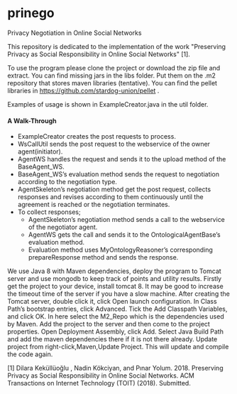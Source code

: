 # prinego
Privacy Negotiation in Online Social Networks



This repository is dedicated to the implementation of the work "Preserving Privacy as Social Responsibility in Online Social
Networks" [1].

To use the program please clone the project or download the zip file and extract. You can find missing jars in the libs folder.
Put them on the .m2 repository that stores maven libraries (tentative). You can find the pellet libraries in 
https://github.com/stardog-union/pellet .

Examples of usage is shown in ExampleCreator.java in the util folder.

#### A Walk-Through ####


* ExampleCreator creates the post requests to process.
* WsCallUtil sends the post request to the webservice of the owner agent(initiator).
* AgentWS handles the request and sends it to the upload method of the
BaseAgent_WS.
* BaseAgent_WS’s evaluation method sends the request to negotiation
according to the negotiation type.
* AgentSkeleton’s negotiation method get the post request, collects responses
and revises according to them continuously until the agreement
is reached or the negotiation terminates.
* To collect responses;
  * AgentSkeleton’s negotiation method sends a call to the webservice
  of the negotiator agent.
  * AgentWS gets the call and sends it to the OntologicalAgentBase’s
evaluation method.
  * Evaluation method uses MyOntologyReasoner’s corresponding prepareResponse
method and sends the response.


We use Java 8 with Maven dependencies, deploy the program to Tomcat server
and use mongodb to keep track of points and utility results. Firstly get the
project to your device, install tomcat 8. It may be good to increase the
timeout time of the server if you have a slow machine. After creating the Tomcat server,
double click it, click Open launch configuration. In Class Path’s bootstrap
entries, click Advanced. Tick the Add Classpath Variables, and click OK. In
here select the M2_Repo which is the dependencies used by Maven.
Add the project to the server and then come to the project
properties. Open Deployment Assembly, click Add. Select Java Build Path
and add the maven dependencies there if it is not there already.
Update project from right-click,Maven,Update Project.
This will update and compile the code again.

[1] Dilara Keküllüoğlu , Nadin Kökciyan, and Pınar Yolum. 2018. Preserving Privacy as Social Responsibility in Online Social
Networks. ACM Transactions on Internet Technology (TOIT) (2018). Submitted.
